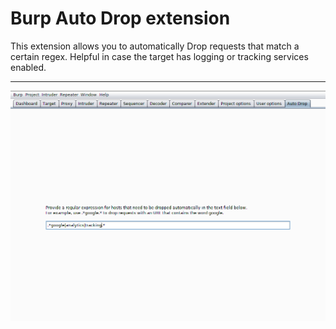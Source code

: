 Burp Auto Drop extension
=======================

This extension allows you to automatically Drop requests that match a certain regex.
Helpful in case the target has logging or tracking services enabled.

------------

![Screenshot extension](.github/screenshot-extension-tab.png?raw=true)

